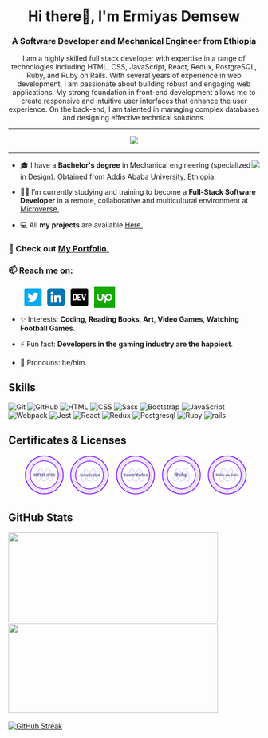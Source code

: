 <h1 align="center"> Hi there👋, I'm Ermiyas Demsew</h1>
<h3 align="center">A Software Developer and Mechanical Engineer from Ethiopia</h3>

<p align="center">I am a highly skilled full stack developer with expertise in a range of technologies including HTML, CSS, JavaScript, React, Redux, PostgreSQL, Ruby, and Ruby on Rails. With several years of experience in web development, I am passionate about building robust and engaging web applications. My strong foundation in front-end development allows me to create responsive and intuitive user interfaces that enhance the user experience. On the back-end, I am talented in managing complex databases and designing effective technical solutions.</p>

---

<div align="center">
<!--   <img src="https://badges.pufler.dev/visits/The-Normal-One1/The-Normal-One1?color=3f37c9"> -->
  <img src="https://komarev.com/ghpvc/?username=The-Normal-One1&color=3f37c9">
  <!-- <a href = "https://commits.top/ethiopia_public.htmll" target="_blank">
		<img src="https://ennsz4wdh58yl60.m.pipedream.net" alt="Ermiyas" target="_blank"/></a> -->
</div>

---

<img align="right" src="https://media.giphy.com/media/f3iwJFOVOwuy7K6FFw/giphy.gif">

- 🎓 I have a **Bachelor's degree** in Mechanical engineering (specialized in Design). Obtained from Addis Ababa University, Ethiopia.

- 👩‍💻 I’m currently studying and training to become a **Full-Stack Software Developer** in a remote, collaborative and multicultural environment at [Microverse.](https://github.com/microverseinc)

<!-- - 🌱 I’m currently working on side projects. -->

- 💻 All **my projects** are available [Here.](https://github.com/The-Normal-One1?tab=repositories)

### 🚀 Check out [My Portfolio.](https://the-normal-one1.github.io/PortFolio/)

### 📫 Reach me on:

<p align="left">
&nbsp; &nbsp; &nbsp; &nbsp; <a href="https://twitter.com/DemsewErmiyas" target="_blank"><img align="center" src="./images/twitter.png" alt="twitter" width="35" /></a> &nbsp;
<a href="https://www.linkedin.com/in/ermiyas-demsew-616b1b19a/" target="_blank"><img align="center" src="./images/linkedin.png" alt="linkedin" width="35" /></a> &nbsp;
<a href="https://dev.to/thenormalone1" target="_blank"><img align="center" src="./images/dev.png" alt="dev community" width="35" /></a> &nbsp;
<a href="https://www.upwork.com/freelancers/~01777c53f0b270a487" target="_blank"><img align="center" src="./images/upimage.png" alt="upwork community" width="42" /></a>

</p>

- ✨ Interests: **Coding, Reading Books, Art, Video Games, Watching Football Games.**

- ⚡ Fun fact: **Developers in the gaming industry are the happiest**.

- 👩 Pronouns: he/him.

<h2 align="left">Skills</h2>
<p align="left">
<div>
	<img height="50" src="https://user-images.githubusercontent.com/25181517/117364277-fc4eb280-aebd-11eb-8769-a3583c6a2037.png" alt="Git" title="Git" />
	<img height="50" src="https://user-images.githubusercontent.com/25181517/117364276-fc4eb280-aebd-11eb-92ba-8a6ef74b7313.png" alt="GitHub" title="GitHub" />
	<img height="50" src="https://user-images.githubusercontent.com/25181517/117447535-f00a3a00-af3d-11eb-89bf-45aaf56dbaf1.png" alt="HTML" title="HTML" />
	<img height="50" src="https://user-images.githubusercontent.com/25181517/117447663-0fa16280-af3e-11eb-8677-bcf8e4f8e298.png" alt="CSS" title="CSS" />
	<img height="50" src="https://github.com/get-icon/geticon/raw/master/icons/sass.svg" alt="Sass" title="Sass" />
	<img height="50" src="https://user-images.githubusercontent.com/25181517/121402101-c89df700-c959-11eb-8b4a-bbadf9e84b30.png" alt="Bootstrap" title="Bootstrap" />
	<img height="50" src="https://user-images.githubusercontent.com/25181517/117447155-6a868a00-af3d-11eb-9cfe-245df15c9f3f.png" alt="JavaScript" title="JavaScript" />
    <img height="50" src="https://github.com/get-icon/geticon/raw/master/icons/webpack.svg" alt="Webpack" title="Webpack" />
	<img height="50" src="https://github.com/get-icon/geticon/raw/master/icons/jest.svg" alt="Jest" title="Jest" />
		<img height="50" src="https://github.com/get-icon/geticon/raw/master/icons/react.svg" alt="React" title="React" />
	<img height="50" src="https://github.com/get-icon/geticon/raw/master/icons/redux.svg" alt="Redux" title="Redux" />
	<img height="50" src="https://github.com/get-icon/geticon/raw/master/icons/postgresql.svg" alt="Postgresql" title="Postgresql" />
	<img height="50" src="https://github.com/get-icon/geticon/blob/master/icons/ruby.svg" alt="Ruby" title="Ruby" />
	<img height="50" src="https://github.com/get-icon/geticon/blob/master/icons/rails.svg" alt="rails" title="Rails" />
	<!-- <img height="50" src="https://user-images.githubusercontent.com/25181517/121302453-01a67f00-c8fa-11eb-8c86-2ee00734c9a8.png" alt="Postman" title="Postman" />
	<img height="50" src="https://user-images.githubusercontent.com/25181517/117208736-bdedc080-adf5-11eb-912f-61c7d43705f6.png" alt="Oracle" title="Oracle" />
	<img height="50" src="https://github.com/get-icon/geticon/blob/master/icons/rails.svg" alt="rails" title="Rails" />
	<img height="50" src="https://github.com/get-icon/geticon/raw/master/icons/firebase.svg" alt="Firebase" title="Firebase" />
	<img height="50" src="https://github.com/get-icon/geticon/raw/master/icons/postgresql.svg" alt="Postgresql" title="Postgresql" /> -->
</div>
</p>

<h2 align="left">Certificates & Licenses</h2>
<p align="left">
  &nbsp; &nbsp; &nbsp; &nbsp; <a href="https://www.credential.net/92019392-ff87-4f49-9415-927e5e081131" target="blank"><img src="./images/html-css-badge.png" width="80"></a> &nbsp;
  <a href="https://www.credential.net/09805626-f896-492d-9733-aa31e87bfd3d#gs.qzp69x" target="blank"><img src="./images/js-badge.png" width="80"></a> &nbsp;
  <a href="https://www.credential.net/8d0b202b-7b18-461c-8efb-be7e3d84573f#gs.tnp29v" target="blank"><img src="./images/react-badge.png" width="80"></a> &nbsp;
	<a href="https://www.credential.net/d583ab43-5a09-4861-b2aa-5c45f3fd1b41#gs.wekt5z" target="blank"><img src="./images/ruby-badge.png" width="80"></a> &nbsp;
	<a href="https://www.credential.net/29cb0f02-bf01-4bb9-8c97-04ca54556d1f
" target="blank"><img src="./images/ror-badge.png" width="80"></a> &nbsp;
	<!--<a href="https://www.credential.net/e5eb4ffb-dd1c-4e11-806e-4471b975eb3e#gs.8ndmnv" target="blank"><img src="./images/ruby-badge.png" width="80"></a> &nbsp; <a href="https://www.credential.net/523addae-8430-4be1-b42b-e96bddd8f3cd#gs.do1qdt" target="blank"><img src="./images/ror-badge.png" width="80"></a> &nbsp; <a href="https://www.credential.net/ead19171-5e17-4ca0-b87a-44e502f92274#gs.f8u1wp" target="blank"><img src="./images/web-dev-badge.png" width="80"></a> -->
</p>

<h2 align ="left">GitHub Stats</h2>
<div>
  <img height="180" width="420" src="https://github-readme-stats-eight-theta.vercel.app/api?username=The-Normal-One1&show_icons=true&theme=nightowl&count_private=true"/>
  <img height="180" width="420" src="https://github-readme-stats.vercel.app/api/top-langs/?username=The-Normal-One1&layout=compact&show_icons=true&theme=nightowl"/>
</div>

[![GitHub Streak](https://streak-stats.demolab.com/?user=The-Normal-One1&theme=blue-green&card_width=800)](https://git.io/streak-stats)

<!--  <h2>Weekly Coding Stats</h2>

[![Ermiyas' wakatime stats](https://github-readme-stats.vercel.app/api/wakatime?username=TheNormalOne1&theme=nightowl&v=2)](https://github.com/TheNormalOne/github-readme-stats)

<h2>Total Time Coding Stats</h2>
<a href="https://wakatime.com/@5ee91e50-b282-4494-99f5-8daf947fb8c5"><img src="https://wakatime.com/badge/user/5ee91e50-b282-4494-99f5-8daf947fb8c5.svg" alt="Total time coded since Nov 14 2022" /></a> -->
